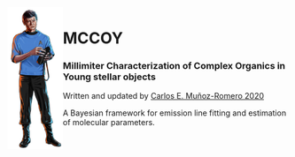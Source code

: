 
<img src="imgs/mccoy.png" align="left" width=100/>


# MCCOY
### Millimiter Characterization of Complex Organics in Young stellar objects
Written and updated by [Carlos E. Muñoz-Romero 2020](https://github.com/munozcar)

A Bayesian framework for emission line fitting and estimation of molecular parameters. 
